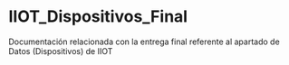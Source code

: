 # IIOT_Dispositivos_Final
Documentación relacionada con la entrega final referente al apartado de Datos (Dispositivos) de IIOT
